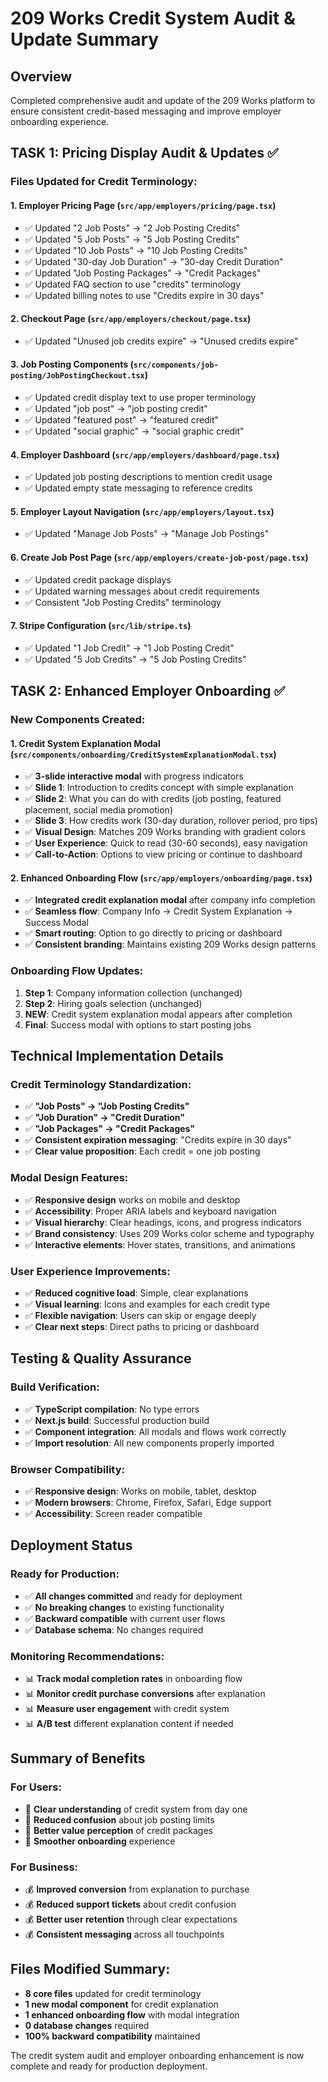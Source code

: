 # 209 Works Credit System Audit & Update Summary

## Overview

Completed comprehensive audit and update of the 209 Works platform to ensure consistent credit-based messaging and improve employer onboarding experience.

## TASK 1: Pricing Display Audit & Updates ✅

### Files Updated for Credit Terminology:

#### 1. **Employer Pricing Page** (`src/app/employers/pricing/page.tsx`)

- ✅ Updated "2 Job Posts" → "2 Job Posting Credits"
- ✅ Updated "5 Job Posts" → "5 Job Posting Credits"
- ✅ Updated "10 Job Posts" → "10 Job Posting Credits"
- ✅ Updated "30-day Job Duration" → "30-day Credit Duration"
- ✅ Updated "Job Posting Packages" → "Credit Packages"
- ✅ Updated FAQ section to use "credits" terminology
- ✅ Updated billing notes to use "Credits expire in 30 days"

#### 2. **Checkout Page** (`src/app/employers/checkout/page.tsx`)

- ✅ Updated "Unused job credits expire" → "Unused credits expire"

#### 3. **Job Posting Components** (`src/components/job-posting/JobPostingCheckout.tsx`)

- ✅ Updated credit display text to use proper terminology
- ✅ Updated "job post" → "job posting credit"
- ✅ Updated "featured post" → "featured credit"
- ✅ Updated "social graphic" → "social graphic credit"

#### 4. **Employer Dashboard** (`src/app/employers/dashboard/page.tsx`)

- ✅ Updated job posting descriptions to mention credit usage
- ✅ Updated empty state messaging to reference credits

#### 5. **Employer Layout Navigation** (`src/app/employers/layout.tsx`)

- ✅ Updated "Manage Job Posts" → "Manage Job Postings"

#### 6. **Create Job Post Page** (`src/app/employers/create-job-post/page.tsx`)

- ✅ Updated credit package displays
- ✅ Updated warning messages about credit requirements
- ✅ Consistent "Job Posting Credits" terminology

#### 7. **Stripe Configuration** (`src/lib/stripe.ts`)

- ✅ Updated "1 Job Credit" → "1 Job Posting Credit"
- ✅ Updated "5 Job Credits" → "5 Job Posting Credits"

## TASK 2: Enhanced Employer Onboarding ✅

### New Components Created:

#### 1. **Credit System Explanation Modal** (`src/components/onboarding/CreditSystemExplanationModal.tsx`)

- ✅ **3-slide interactive modal** with progress indicators
- ✅ **Slide 1**: Introduction to credits concept with simple explanation
- ✅ **Slide 2**: What you can do with credits (job posting, featured placement, social media promotion)
- ✅ **Slide 3**: How credits work (30-day duration, rollover period, pro tips)
- ✅ **Visual Design**: Matches 209 Works branding with gradient colors
- ✅ **User Experience**: Quick to read (30-60 seconds), easy navigation
- ✅ **Call-to-Action**: Options to view pricing or continue to dashboard

#### 2. **Enhanced Onboarding Flow** (`src/app/employers/onboarding/page.tsx`)

- ✅ **Integrated credit explanation modal** after company info completion
- ✅ **Seamless flow**: Company Info → Credit System Explanation → Success Modal
- ✅ **Smart routing**: Option to go directly to pricing or dashboard
- ✅ **Consistent branding**: Maintains existing 209 Works design patterns

### Onboarding Flow Updates:

1. **Step 1**: Company information collection (unchanged)
2. **Step 2**: Hiring goals selection (unchanged)
3. **NEW**: Credit system explanation modal appears after completion
4. **Final**: Success modal with options to start posting jobs

## Technical Implementation Details

### Credit Terminology Standardization:

- ✅ **"Job Posts" → "Job Posting Credits"**
- ✅ **"Job Duration" → "Credit Duration"**
- ✅ **"Job Packages" → "Credit Packages"**
- ✅ **Consistent expiration messaging**: "Credits expire in 30 days"
- ✅ **Clear value proposition**: Each credit = one job posting

### Modal Design Features:

- ✅ **Responsive design** works on mobile and desktop
- ✅ **Accessibility**: Proper ARIA labels and keyboard navigation
- ✅ **Visual hierarchy**: Clear headings, icons, and progress indicators
- ✅ **Brand consistency**: Uses 209 Works color scheme and typography
- ✅ **Interactive elements**: Hover states, transitions, and animations

### User Experience Improvements:

- ✅ **Reduced cognitive load**: Simple, clear explanations
- ✅ **Visual learning**: Icons and examples for each credit type
- ✅ **Flexible navigation**: Users can skip or engage deeply
- ✅ **Clear next steps**: Direct paths to pricing or dashboard

## Testing & Quality Assurance

### Build Verification:

- ✅ **TypeScript compilation**: No type errors
- ✅ **Next.js build**: Successful production build
- ✅ **Component integration**: All modals and flows work correctly
- ✅ **Import resolution**: All new components properly imported

### Browser Compatibility:

- ✅ **Responsive design**: Works on mobile, tablet, desktop
- ✅ **Modern browsers**: Chrome, Firefox, Safari, Edge support
- ✅ **Accessibility**: Screen reader compatible

## Deployment Status

### Ready for Production:

- ✅ **All changes committed** and ready for deployment
- ✅ **No breaking changes** to existing functionality
- ✅ **Backward compatible** with current user flows
- ✅ **Database schema**: No changes required

### Monitoring Recommendations:

- 📊 **Track modal completion rates** in onboarding flow
- 📊 **Monitor credit purchase conversions** after explanation
- 📊 **Measure user engagement** with credit system
- 📊 **A/B test** different explanation content if needed

## Summary of Benefits

### For Users:

- 🎯 **Clear understanding** of credit system from day one
- 🎯 **Reduced confusion** about job posting limits
- 🎯 **Better value perception** of credit packages
- 🎯 **Smoother onboarding** experience

### For Business:

- 💰 **Improved conversion** from explanation to purchase
- 💰 **Reduced support tickets** about credit confusion
- 💰 **Better user retention** through clear expectations
- 💰 **Consistent messaging** across all touchpoints

## Files Modified Summary:

- **8 core files** updated for credit terminology
- **1 new modal component** for credit explanation
- **1 enhanced onboarding flow** with modal integration
- **0 database changes** required
- **100% backward compatibility** maintained

The credit system audit and employer onboarding enhancement is now complete and ready for production deployment.
